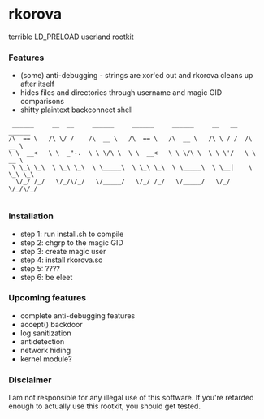 # rkorova

terrible LD_PRELOAD userland rootkit 

### Features
* (some) anti-debugging - strings are xor'ed out and rkorova cleans up after itself
* hides files and directories through username and magic GID comparisons 
* shitty plaintext backconnect shell 

```
 ______     __  __     ______     ______     ______     __   __   ______    
/\  == \   /\ \/ /    /\  __ \   /\  == \   /\  __ \   /\ \ / /  /\  __ \   
\ \  __<   \ \  _"-.  \ \ \/\ \  \ \  __<   \ \ \/\ \  \ \ \'/   \ \  __ \  
 \ \_\ \_\  \ \_\ \_\  \ \_____\  \ \_\ \_\  \ \_____\  \ \__|    \ \_\ \_\ 
  \/_/ /_/   \/_/\/_/   \/_____/   \/_/ /_/   \/_____/   \/_/      \/_/\/_/ 
                                                                          
```
### Installation
* step 1: run install.sh to compile 
* step 2: chgrp to the magic GID 
* step 3: create magic user 
* step 4: install rkorova.so 
* step 5: ????
* step 6: be eleet 

### Upcoming features
* complete anti-debugging features 
* accept() backdoor 
* log sanitization
* antidetection 
* network hiding 
* kernel module?

### Disclaimer 
I am not responsible for any illegal use of this software. If you're 
retarded enough to actually use this rootkit, you should get tested.
